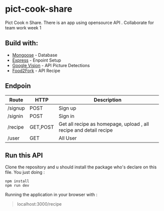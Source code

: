 # pict-cook-share

Pict Cook n Share. There is an app using opensource API . Collaborate for team work week 1

## Build with:
* [Mongoose](https://www.postgresql.org/download/) - Database
* [Express](https://expressjs.com/) - Enpoint Setup
* [Google Vision](https://cloud.google.com/vision/) - API Picture Detections
* [Food2Fork](http://food2fork.com/default#) - API Recipe

## Endpoin
Route | HTTP | Description
------------ | ------------- | -------------
/signup | POST | Sign up 
/signin | POST | Sign in 
/recipe | GET,POST | Get all recipe as homepage, upload , all recipe and detail recipe
/user | GET | All User

## Run this API
Clone the repository and u should install the package who's declare on this file. You just doing :
```
npm install
npm run dev
```

Running the application in your browser with :
> localhost:3000/recipe